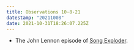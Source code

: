 ```yaml
---
title: Observations 10-8-21
datestamp: "20211008"
date: 2021-10-31T18:26:07.225Z
---
```

- The John Lennon episode of [Song Exploder](https://songexploder.net/john-lennon).